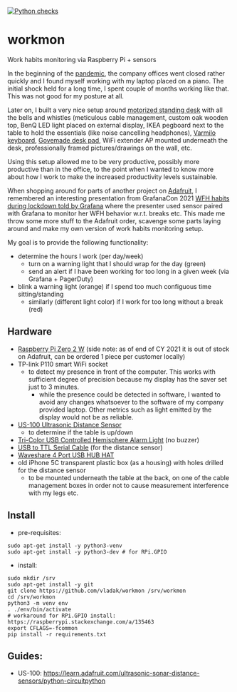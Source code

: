 [![Python checks](https://github.com/vladak/workmon/actions/workflows/python-checks.yml/badge.svg)](https://github.com/vladak/workmon/actions/workflows/python-checks.yml)

# workmon

Work habits monitoring via Raspberry Pi + sensors

In the beginning of the [pandemic](https://en.wikipedia.org/wiki/COVID-19), the company offices went closed rather quickly and I found myself working with my laptop placed on a piano. The initial shock held for a long time, I spent couple of months working like that. This was not good for my posture at all.

Later on, I built a very nice setup around [motorized standing desk](https://www.fully.com/standing-desks.html) with all the bells and whistles (meticulous cable management, custom oak wooden top, BenQ LED light placed on external display, IKEA pegboard next to the table to hold the essentials (like noise cancelling headphones), [Varmilo keyboard](https://en.varmilo.com/), [Govemade desk pad](https://grovemade.com/product/matte-desk-pad/?initial=533), WiFi extender AP mounted underneath the desk, professionally framed pictures/drawings on the wall, etc.

Using this setup allowed me to be very productive, possibly more productive than in the office, to the point when I wanted to know more about how I work to make the increased productivity levels sustainable.

When shopping around for parts of another project on [Adafruit](https://adafruit.com), I remembered an interesting presentation from GrafanaCon 2021 [WFH habits during lockdown told by Grafana](https://grafana.com/go/grafanaconline/2021/grafana-wfh-habits/) where the presenter used sensor paired with Grafana to monitor her WFH behavior w.r.t. breaks etc. This made me throw some more stuff to the Adafruit order, scavenge some parts laying around and make my own version of work habits monitoring setup.

My goal is to provide the following functionality:
  - determine the hours I work (per day/week)
    - turn on a warning light that I should wrap for the day (green)
    - send an alert if I have been working for too long in a given week (via Grafana + PagerDuty)
  - blink a warning light (orange) if I spend too much configuous time sitting/standing
    - similarly (different light color) if I work for too long without a break (red)

## Hardware

- [Raspberry Pi Zero 2 W](https://www.raspberrypi.com/products/raspberry-pi-zero-2-w/) (side note: as of end of CY 2021 it is out of stock on Adafruit, can be ordered 1 piece per customer locally)
- TP-link P110 smart WiFi socket
  - to detect my presence in front of the computer. This works with sufficient degree of precision because my display has the saver set just to 3 minutes.
    - while the presence could be detected in software, I wanted to avoid any changes whatsoever to the software of my company provided laptop. Other metrics such as light emitted by the display would not be as reliable.
- [US-100 Ultrasonic Distance Sensor](https://www.adafruit.com/product/4019)
  - to determine if the table is up/down
- [Tri-Color USB Controlled Hemisphere Alarm Light](https://www.adafruit.com/product/5127) (no buzzer)
- [USB to TTL Serial Cable](https://www.adafruit.com/product/954) (for the distance sensor)
- [Waveshare 4 Port USB HUB HAT](https://www.waveshare.com/usb-hub-hat.htm)
- old iPhone 5C transparent plastic box (as a housing) with holes drilled for the distance sensor
  - to be mounted underneath the table at the back, on one of the cable management boxes in order not to cause measurement interference with my legs etc.

## Install

- pre-requisites:
```
sudo apt-get install -y python3-venv
sudo apt-get install -y python3-dev # for RPi.GPIO
```
- install:
```
sudo mkdir /srv
sudo apt-get install -y git
git clone https://github.com/vladak/workmon /srv/workmon
cd /srv/workmon
python3 -m venv env
. ./env/bin/activate
# workaround for RPi.GPIO install: https://raspberrypi.stackexchange.com/a/135463
export CFLAGS=-fcommon
pip install -r requirements.txt
```

## Guides:

- US-100: https://learn.adafruit.com/ultrasonic-sonar-distance-sensors/python-circuitpython
